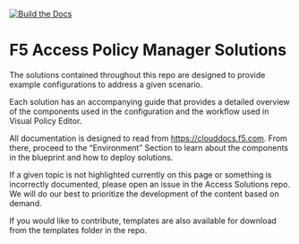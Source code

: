 [![Build the Docs](https://github.com/f5devcentral/access-solutions/actions/workflows/build-the-docs.yml/badge.svg)](https://github.com/f5devcentral/access-solutions/actions/workflows/build-the-docs.yml)

# F5 Access Policy Manager Solutions

The solutions contained throughout this repo are designed to provide example configurations to address a given scenario. 

Each solution has an accompanying guide that provides a detailed overview of the components used in the configuration and the workflow used in Visual Policy Editor.

All documentation is designed to read from https://clouddocs.f5.com.  From there, proceed to the “Environment” Section to learn about the components in the blueprint and how to deploy solutions.

If a given topic is not highlighted currently on this page or something is incorrectly documented, please open an issue in the Access Solutions repo. We will do our best to prioritize the development of the content based on demand.

If you would like to contribute, templates are also available for download from the templates folder in the repo.
